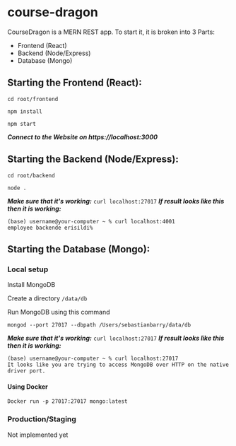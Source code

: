 # course-dragon

CourseDragon is a MERN REST app. To start it, it is broken into 3 Parts:

- Frontend (React)
- Backend (Node/Express)
- Database (Mongo)

Starting the Frontend (React):
----

`cd root/frontend`

`npm install`

`npm start`

_**Connect to the Website on https://localhost:3000**_

Starting the Backend (Node/Express): 
----

`cd root/backend`

`node .`

_**Make sure that it's working:**_ `curl localhost:27017`
_**If result looks like this then it is working:**_ 

```
(base) username@your-computer ~ % curl localhost:4001
employee backende erisildi%
```

Starting the Database (Mongo):
----

### Local setup

Install MongoDB

Create a directory `/data/db`

Run MongoDB using this command

`mongod --port 27017 --dbpath /Users/sebastianbarry/data/db`

_**Make sure that it's working:**_ `curl localhost:27017`
_**If result looks like this then it is working:**_ 

```
(base) username@your-computer ~ % curl localhost:27017
It looks like you are trying to access MongoDB over HTTP on the native driver port.
```


#### Using Docker

`Docker run -p 27017:27017 mongo:latest`

### Production/Staging

Not implemented yet
